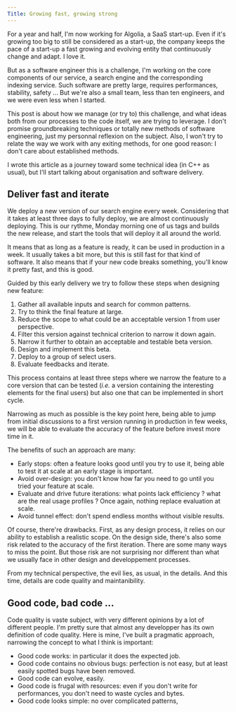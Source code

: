 ```yaml
---
Title: Growing fast, growing strong
---
```


For a year and half, I'm now working for Algolia, a SaaS start-up. Even if it's growing too big to still be considered as a start-up, the company keeps the pace of a start-up a fast growing and evolving entity that continuously change and adapt. I love it.

But as a software engineer this is a challenge, I'm working on the core components of our service, a search engine and the corresponding indexing service. Such software are pretty large, requires performances, stability, safety ... But we're also a small team, less than ten engineers, and we were even less when I started.

This post is about how we manage (or try to) this challenge, and what ideas both from our processes to the code itself, we are trying to leverage. I don't promise groundbreaking techniques or totally new methods of software engineering, just my personnal reflexion on the subject. Also, I won't try to relate the way we work with any exiting methods, for one good reason: I don't care about established methods.

I wrote this article as a journey toward some technical idea (in C++ as usual), but I'll start talking about organisation and software delivery.

## Deliver fast and iterate

We deploy a new version of our search engine every week. Considering that it takes at least three days to fully deploy, we are almost continuously deploying. This is our rythme, Monday morning one of us tags and builds the new release, and start the tools that will deploy it all around the world.

It means that as long as a feature is ready, it can be used in production in a week. It usually takes a bit more, but this is still fast for that kind of software. It also means that if your new code breaks something, you'll know it pretty fast, and this is good.

Guided by this early delivery we try to follow these steps when designing new feature:

1. Gather all available inputs and search for common patterns.
2. Try to think the final feature at large.
3. Reduce the scope to what could be an acceptable version 1 from user perspective.
4. Filter this version against technical criterion to narrow it down again.
5. Narrow it further to obtain an acceptable and testable beta version.
6. Design and implement this beta.
7. Deploy to a group of select users.
8. Evaluate feedbacks and iterate.

This process contains at least three steps where we narrow the feature to a core version that can be tested (_i.e._ a version containing the interesting elements for the final users) but also one that can be implemented in short cycle.

Narrowing as much as possible is the key point here, being able to jump from initial discussions to a first version running in production in few weeks, we will be able to evaluate the accuracy of the feature before invest more time in it.

The benefits of such an approach are many:

* Early stops: often a feature looks good until you try to use it, being able to test it at scale at an early stage is important.
* Avoid over-design: you don't know how far you need to go until you tried your feature at scale.
* Evaluate and drive future iterations: what points lack efficiency ? what are the real usage profiles ? Once again, nothing replace evaluation at scale.
* Avoid tunnel effect: don't spend endless months without visible results.

Of course, there're drawbacks. First, as any design process, it relies on our ability to establish a realistic scope. On the design side, there's also some risk related to the accuracy of the first iteration. There are some many ways to miss the point. But those risk are not surprising nor different than what we usually face in other design and developpement processes.

From my technical perspective, the evil lies, as usual, in the details. And this time, details are code quality and maintanibility.

## Good code, bad code ...

Code quality is vaste subject, with very different opinions by a lot of different people. I'm pretty sure that almost any developper has its own definition of code quality. Here is mine, I've built a pragmatic approach, narrowing the concept to what I think is important:

* Good code works: in particular it does the expected job.
* Good code contains no obvious bugs: perfection is not easy, but at least easily spotted bugs have been removed.
* Good code can evolve, easily.
* Good code is frugal with resources: even if you don't write for performances, you don't need to waste cycles and bytes.
* Good code looks simple: no over complicated patterns,
